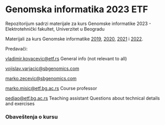 # Genomska informatika 2023 ETF
Repozitorijum sadrzi materijale za kurs Genomske informatike 2023 - Elektrotehnički fakultet, Univerzitet u Beogradu

Materijali za kurs Genomske informatike [2019](https://github.com/vladimirkovacevic/gi-2019-etf), [2020](https://github.com/vladimirkovacevic/gi-2020-etf), [2021](https://github.com/vladimirkovacevic/gi-2021-etf) i [2022](https://github.com/vladimirkovacevic/gi-2022-etf).


Predavači:

vladimir.kovacevic@etf.rs General info (not relevant to all) 

vojislav.varjacic@sbgenomics.com

marko.zecevic@sbgenomics.com 

marko.misic@etf.bg.ac.rs Course professor

pedjao@etf.bg.ac.rs Teaching assistant Questions about technical details and exercises

### Obaveštenja o kursu
